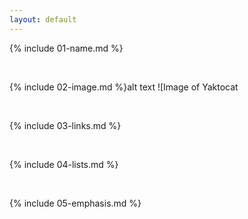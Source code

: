 ```yaml
---
layout: default
---
```


{% include 01-name.md %}

<br>

{% include 02-image.md %}alt text
![Image of Yaktocat


<br>

{% include 03-links.md %}

<br>

{% include 04-lists.md %}

<br>

{% include 05-emphasis.md %}